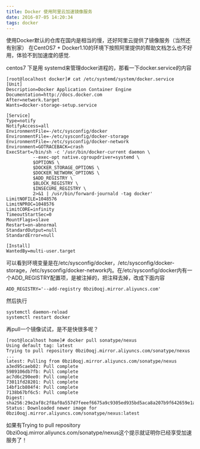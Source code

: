 ```yaml
---
title: Docker 使用阿里云加速镜像服务
date: 2016-07-05 14:20:34
tags: docker
---
```

使用Docker默认的仓库在国内是相当的慢，还好阿里云提供了镜像服务（当然还有别家）
在CentOS7 + Docker1.10的环境下按照阿里提供的帮助文档怎么也不好用，体验不到加速度的感觉.
<!--more-->
centos7 下是用 systemd来管理docker进程的，那看一下docker.service的内容
```
[root@localhost docker]# cat /etc/systemd/system/docker.service 
[Unit]
Description=Docker Application Container Engine
Documentation=http://docs.docker.com
After=network.target
Wants=docker-storage-setup.service

[Service]
Type=notify
NotifyAccess=all
EnvironmentFile=-/etc/sysconfig/docker
EnvironmentFile=-/etc/sysconfig/docker-storage
EnvironmentFile=-/etc/sysconfig/docker-network
Environment=GOTRACEBACK=crash
ExecStart=/bin/sh -c '/usr/bin/docker-current daemon \
          --exec-opt native.cgroupdriver=systemd \
          $OPTIONS \
          $DOCKER_STORAGE_OPTIONS \
          $DOCKER_NETWORK_OPTIONS \
          $ADD_REGISTRY \
          $BLOCK_REGISTRY \
          $INSECURE_REGISTRY \
          2>&1 | /usr/bin/forward-journald -tag docker'
LimitNOFILE=1048576
LimitNPROC=1048576
LimitCORE=infinity
TimeoutStartSec=0
MountFlags=slave
Restart=on-abnormal
StandardOutput=null
StandardError=null

[Install]
WantedBy=multi-user.target

```
可以看到环境变量是在/etc/sysconfig/docker，/etc/sysconfig/docker-storage，/etc/sysconfig/docker-network内。在/etc/sysconfig/docker内有一个ADD_REGISTRY配置项，是被注掉的，把注释去掉，改成下面内容
```
ADD_REGISTRY='--add-registry 0bzi0oqj.mirror.aliyuncs.com'
```
然后执行
```
systemctl daemon-reload
systemctl restart docker
```
再pull一个镜像试试，是不是快很多呢？
```
[root@localhost home]# docker pull sonatype/nexus
Using default tag: latest
Trying to pull repository 0bzi0oqj.mirror.aliyuncs.com/sonatype/nexus ... 
latest: Pulling from 0bzi0oqj.mirror.aliyuncs.com/sonatype/nexus
a3ed95caeb02: Pull complete 
5989106db7fb: Pull complete 
ac7d6c290ee0: Pull complete 
73011fd28201: Pull complete 
14bf1cb804f4: Pull complete 
7138b67bf6c5: Pull complete 
Digest: sha256:29e2af8c2f8af0a557d7feeef6675a9c9305ed935bd5aca8a207b9f642659e1a
Status: Downloaded newer image for 0bzi0oqj.mirror.aliyuncs.com/sonatype/nexus:latest
```
如果有Trying to pull repository 0bzi0oqj.mirror.aliyuncs.com/sonatype/nexus这个提示就证明你已经享受加速服务了！
